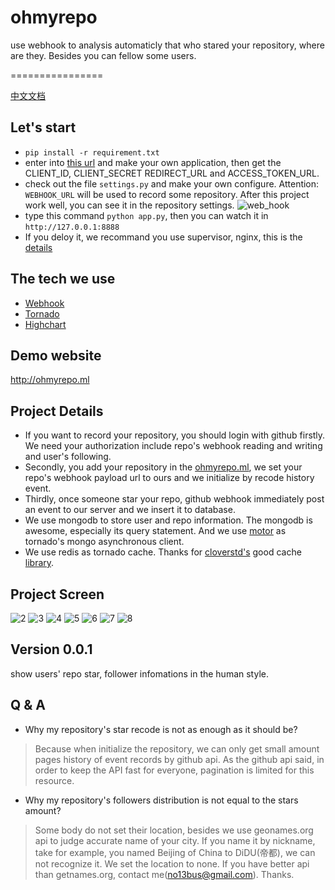 # ohmyrepo
use webhook to analysis automaticly that who stared your repository, where are they. Besides you can fellow some users. 

================

[中文文档](https://github.com/no13bus/ohmyrepo/blob/master/README_CN.md)

## Let's start
- `pip install -r requirement.txt`
- enter into [this url](https://github.com/settings/applications) and make your own application, then get the CLIENT_ID, CLIENT_SECRET REDIRECT_URL and ACCESS_TOKEN_URL.
- check out the file `settings.py` and make your own configure. Attention: `WEBHOOK_URL` will be used to record some repository. After this project work well, you can see it in the repository settings.
![web_hook](https://raw.githubusercontent.com/no13bus/ohmyrepo/master/screen/1.png)
- type this command `python app.py`, then you can watch it in `http://127.0.0.1:8888`
- If you deloy it, we recommand you use supervisor, nginx, this is the [details](http://www.tornadoweb.org/en/stable/guide/running.html?highlight=deploy)

## The tech we use
- [Webhook](https://developer.github.com/v3/orgs/hooks/)
- [Tornado](https://github.com/tornadoweb/tornado)
- [Highchart](http://www.highcharts.com/)

## Demo website
http://ohmyrepo.ml

## Project Details
- If you want to record your repository, you should login with github firstly. We need your authorization include repo's webhook reading and writing and user's following.
- Secondly, you add your repository in the [ohmyrepo.ml](http://ohmyrepo.ml), we set your repo's webhook payload url to ours and we initialize by recode history event.
- Thirdly, once someone star your repo, github webhook immediately post an event to our server and we insert it to database.
- We use mongodb to store user and repo information. The mongodb is awesome, especially its query statement. And we use [motor](https://github.com/mongodb/motor) as tornado's mongo asynchronous client.
- We use redis as tornado cache. Thanks for [cloverstd's](https://github.com/cloverstd) good cache [library](https://gist.github.com/cloverstd/10712505).


## Project Screen
![2](https://raw.githubusercontent.com/no13bus/ohmyrepo/master/screen/2.png)
![3](https://raw.githubusercontent.com/no13bus/ohmyrepo/master/screen/3.png)
![4](https://raw.githubusercontent.com/no13bus/ohmyrepo/master/screen/4.png)
![5](https://raw.githubusercontent.com/no13bus/ohmyrepo/master/screen/5.png)
![6](https://raw.githubusercontent.com/no13bus/ohmyrepo/master/screen/6.png)
![7](https://raw.githubusercontent.com/no13bus/ohmyrepo/master/screen/7.png)
![8](https://raw.githubusercontent.com/no13bus/ohmyrepo/master/screen/8.png)


## Version 0.0.1
show users' repo star, follower infomations in the human style.

## Q & A
- Why my repository's star recode is not as enough as it should be?
> Because when initialize the repository, we can only get small amount pages history of event records by github api. As the github api said, in order to keep the API fast for everyone, pagination is limited for this resource.
- Why my repository's followers distribution is not equal to the stars amount?
> Some body do not set their location, besides we use geonames.org api to judge accurate name of your city. If you name it by nickname, take for example, you named Beijing of China to DiDU(帝都), we can not recognize it. We set the location to none. If you have better api than getnames.org, contact me(no13bus@gmail.com). Thanks.

